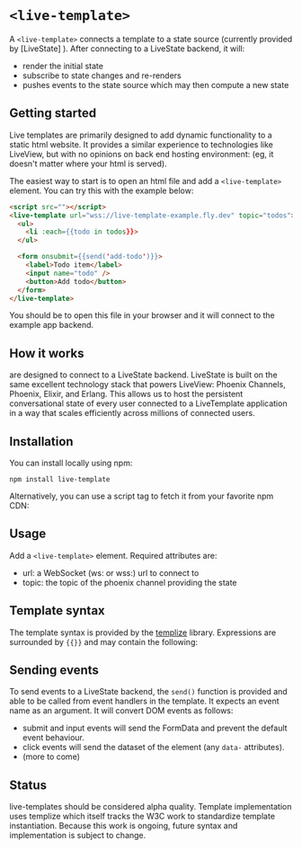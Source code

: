 # `<live-template>`

A `<live-template>` connects a template to a state source (currently provided by [LiveState] ). After connecting to a LiveState backend, it will:

* render the initial state
* subscribe to state changes and re-renders
* pushes events to the state source which may then compute a new state

## Getting started

Live templates are primarily designed to add dynamic functionality to a static html website. It provides a similar experience to technologies like LiveView, but with no opinions on back end hosting environment: (eg, it doesn't matter where your html is served). 

The easiest way to start is to open an html file and add a `<live-template>` element. You can try this with the example below:

```html
<script src=""></script>
<live-template url="wss://live-template-example.fly.dev" topic="todos">
  <ul>
    <li :each={{todo in todos}}>
  </ul>

  <form onsubmit={{send('add-todo')}}>
    <label>Todo item</label>
    <input name="todo" />
    <button>Add todo</button>
  </form>
</live-template>
```

You should be to open this file in your browser and it will connect to the example app backend.

## How it works

<live-templates> are designed to connect to a LiveState backend. LiveState is built on the same excellent technology stack that powers LiveView: Phoenix Channels, Phoenix, Elixir, and Erlang. This allows us to host the persistent conversational state of every user connected to a LiveTemplate application in a way that scales efficiently across millions of connected users. 

## Installation

You can install locally using npm:

```
npm install live-template
```

Alternatively, you can use a script tag to fetch it from your favorite npm CDN:

## Usage

Add a `<live-template>` element. Required attributes are:

* url: a WebSocket (ws: or wss:) url to connect to
* topic: the topic of the phoenix channel providing the state

## Template syntax

The template syntax is provided by the [templize]() library. Expressions are surrounded by `{{}}` and may contain the following:

## Sending events

To send events to a LiveState backend, the `send()` function is provided and able to be called from event handlers in the template. It expects an event name as an argument. It will convert DOM events as follows:

* submit and input events will send the FormData and prevent the default event behaviour.
* click events will send the dataset of the element (any `data-` attributes).
* (more to come)

## Status

live-templates should be considered alpha quality. Template implementation uses templize which itself tracks the W3C work to standardize template instantiation. Because this work is ongoing, future syntax and implementation is subject to change.
